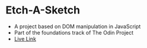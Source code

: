 # Etch-A-Sketch
- A project based on DOM manipulation in JavaScript
- Part of the foundations track of The Odin Project
- [Live Link](https://kartikey-tiwari.github.io/Etch-A-Sketch/)
